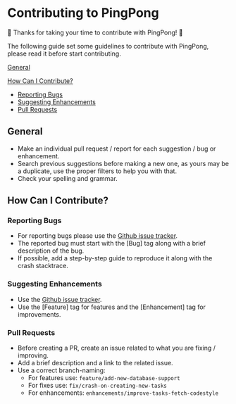 # Contributing to PingPong

:tada: Thanks for taking your time to contribute with PingPong! :tada:

The following guide set some guidelines to contribute with PingPong, please read it before start contributing.

[General](#general)

[How Can I Contribute?](#how-can-i-contribute)
  * [Reporting Bugs](#reporting-bugs)
  * [Suggesting Enhancements](#suggesting-enhancements)
  * [Pull Requests](#pull-requests)

## General

- Make an individual pull request / report for each suggestion / bug or enhancement.
- Search previous suggestions before making a new one, as yours may be a duplicate, use the proper filters to help you with that.
- Check your spelling and grammar.

## How Can I Contribute?

### Reporting Bugs

- For reporting bugs please use the [Github issue tracker](https://github.com/BelovedRobot/PingPong/issues).
- The reported bug must start with the [Bug] tag along with a brief description of the bug.
- If possible, add a step-by-step guide to reproduce it along with the crash stacktrace.

### Suggesting Enhancements

- Use the [Github issue tracker](https://github.com/BelovedRobot/PingPong/issues).
- Use the [Feature] tag for features and the [Enhancement] tag for improvements.

### Pull Requests

- Before creating a PR, create an issue related to what you are fixing / improving.
- Add a brief description and a link to the related issue.
- Use a correct branch-naming:
  - For features use: ```feature/add-new-database-support```
  - For fixes use: ```fix/crash-on-creating-new-tasks```
  - For enhancements: ```enhancements/improve-tasks-fetch-codestyle```

